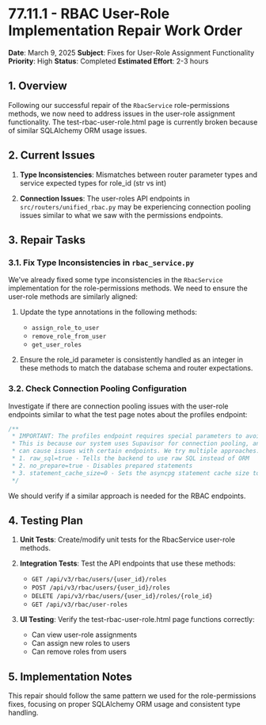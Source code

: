 # 77.11.1 - RBAC User-Role Implementation Repair Work Order

**Date**: March 9, 2025
**Subject**: Fixes for User-Role Assignment Functionality
**Priority**: High
**Status**: Completed
**Estimated Effort**: 2-3 hours

## 1. Overview

Following our successful repair of the `RbacService` role-permissions methods, we now need to address issues in the user-role assignment functionality. The test-rbac-user-role.html page is currently broken because of similar SQLAlchemy ORM usage issues.

## 2. Current Issues

1. **Type Inconsistencies**: Mismatches between router parameter types and service expected types for role_id (str vs int)

2. **Connection Issues**: The user-roles API endpoints in `src/routers/unified_rbac.py` may be experiencing connection pooling issues similar to what we saw with the permissions endpoints.

## 3. Repair Tasks

### 3.1. Fix Type Inconsistencies in `rbac_service.py`

We've already fixed some type inconsistencies in the `RbacService` implementation for the role-permissions methods. We need to ensure the user-role methods are similarly aligned:

1. Update the type annotations in the following methods:
   - `assign_role_to_user`
   - `remove_role_from_user`
   - `get_user_roles`

2. Ensure the role_id parameter is consistently handled as an integer in these methods to match the database schema and router expectations.

### 3.2. Check Connection Pooling Configuration

Investigate if there are connection pooling issues with the user-role endpoints similar to what the test page notes about the profiles endpoint:

```javascript
/**
 * IMPORTANT: The profiles endpoint requires special parameters to avoid prepared statement errors.
 * This is because our system uses Supavisor for connection pooling, and prepared statements
 * can cause issues with certain endpoints. We try multiple approaches:
 * 1. raw_sql=true - Tells the backend to use raw SQL instead of ORM
 * 2. no_prepare=true - Disables prepared statements
 * 3. statement_cache_size=0 - Sets the asyncpg statement cache size to 0
 */
```

We should verify if a similar approach is needed for the RBAC endpoints.

## 4. Testing Plan

1. **Unit Tests**: Create/modify unit tests for the RbacService user-role methods.

2. **Integration Tests**: Test the API endpoints that use these methods:
   - `GET /api/v3/rbac/users/{user_id}/roles`
   - `POST /api/v3/rbac/users/{user_id}/roles`
   - `DELETE /api/v3/rbac/users/{user_id}/roles/{role_id}`
   - `GET /api/v3/rbac/user-roles`

3. **UI Testing**: Verify the test-rbac-user-role.html page functions correctly:
   - Can view user-role assignments
   - Can assign new roles to users
   - Can remove roles from users

## 5. Implementation Notes

This repair should follow the same pattern we used for the role-permissions fixes, focusing on proper SQLAlchemy ORM usage and consistent type handling.
